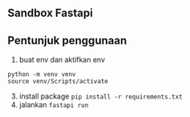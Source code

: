 ## Sandbox Fastapi 



## Pentunjuk penggunaan
1. buat env dan aktifkan env
```
python -m venv venv
source venv/Scripts/activate
```
3. install package `pip install -r requirements.txt`
4. jalankan `fastapi run`